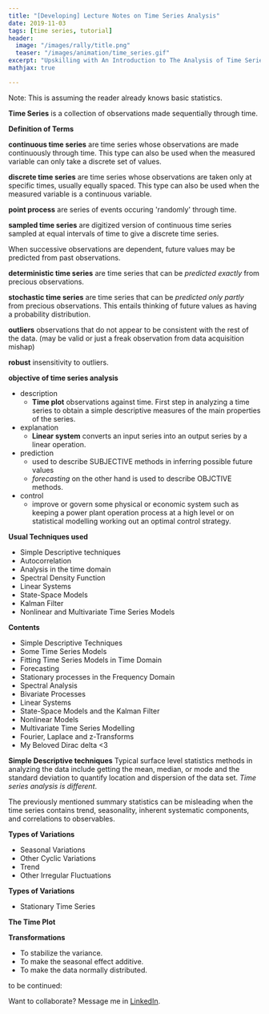 ```yaml
---
title: "[Developing] Lecture Notes on Time Series Analysis"
date: 2019-11-03
tags: [time series, tutorial]
header:
  image: "/images/rally/title.png"
  teaser: "/images/animation/time_series.gif"
excerpt: "Upskilling with An Introduction to The Analysis of Time Series by Chris Chatfield."
mathjax: true

---
```

<div id="fb-root"></div>
<script async defer src="https://connect.facebook.net/en_US/sdk.js#xfbml=1&version=v3.2"></script>

Note: This is assuming the reader already knows basic statistics.

**Time Series** is a collection of observations made sequentially through time.

**Definition of Terms**

**continuous time series**
are time series whose observations are made continuously through time. This type can also be used when the measured variable can only take a discrete set of values.

**discrete time series**
are time series whose observations are taken only at specific times, usually equally spaced. This type can also be used when the measured variable is a continuous variable.

**point process**
are series of events occuring 'randomly' through time.

**sampled time series**
are digitized version of continuous time series sampled at equal intervals of time to give a discrete time series.

When successive observations are dependent, future values may be predicted from past observations.

**deterministic time series**
are time series that can be *predicted exactly* from precious observations.

**stochastic time series**
are time series that can be *predicted only partly* from precious observations. This entails thinking of future values as having a probability distribution.

**outliers**
observations that do not appear to be consistent with the rest of the data. (may be valid or just a freak observation from data acquisition mishap)

**robust**
insensitivity to outliers.

**objective of time series analysis**
+ description
    - **Time plot** observations against time. First step in analyzing a time series to obtain a simple descriptive measures of the main properties of the series.
+ explanation
    - **Linear system** converts an input series into an output series by a linear operation.
+ prediction
    - used to describe SUBJECTIVE methods in inferring possible future values
    - *forecasting* on the other hand is used to describe OBJCTIVE methods.
+ control
    - improve or govern some physical or economic system such as keeping a power plant operation process at a high level or on statistical modelling working out an optimal control strategy.

**Usual Techniques used**
+ Simple Descriptive techniques
+ Autocorrelation
+ Analysis in the time domain
+ Spectral Density Function
+ Linear Systems
+ State-Space Models
+ Kalman Filter
+ Nonlinear and Multivariate Time Series Models


**Contents**
+ Simple Descriptive Techniques
+ Some Time Series Models
+ Fitting Time Series Models in Time Domain
+ Forecasting
+ Stationary processes in the Frequency Domain
+ Spectral Analysis
+ Bivariate Processes
+ Linear Systems
+ State-Space Models and the Kalman Filter
+ Nonlinear Models
+ Multivariate Time Series Modelling
+ Fourier, Laplace and z-Transforms
+ My Beloved Dirac delta <3

**Simple Descriptive techniques**
Typical surface level statistics methods in analyzing the data include getting the mean, median, or mode and the standard deviation to quantify location and dispersion of the data set. *Time series analysis is different*.

The previously mentioned summary statistics can be misleading when the time series contains trend, seasonality, inherent systematic components, and correlations to observables.

**Types of Variations**
+ Seasonal Variations
+ Other Cyclic Variations
+ Trend
+ Other Irregular Fluctuations

**Types of Variations**
+ Stationary Time Series

**The Time Plot**

**Transformations**
+ To stabilize the variance.
+ To make the seasonal effect additive.
+ To make the data normally distributed.

to be continued:

Want to collaborate? Message me in [LinkedIn](https://ph.linkedin.com/in/albertyumol).

<script async src="//pagead2.googlesyndication.com/pagead/js/adsbygoogle.js"></script>
<script>
  (adsbygoogle = window.adsbygoogle || []).push({
    google_ad_client: "ca-pub-6410209740119334",
    enable_page_level_ads: true
  });
</script>

<div class="fb-comments" data-href="https://albertyumol.github.io/" data-numposts="5"></div>
